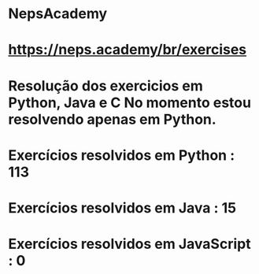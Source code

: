 # NepsAcademy
# https://neps.academy/br/exercises 
# Resolução dos exercicios em Python, Java e C No momento estou resolvendo apenas em Python.
# Exercícios resolvidos em Python : 113
# Exercícios resolvidos em Java : 15
# Exercícios resolvidos em JavaScript : 0
